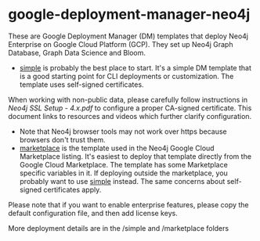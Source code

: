 # google-deployment-manager-neo4j
These are Google Deployment Manager (DM) templates that deploy Neo4j Enterprise on Google Cloud Platform (GCP).  They set up Neo4j Graph Database, Graph Data Science and Bloom.  

* [simple](simple) is probably the best place to start.  It's a simple DM template that is a good starting point for CLI deployments or customization. 
  The template uses self-signed certificates. 
 
When working with non-public data, please carefully follow instructions in <i>Neo4j SSL Setup - 4.x.pdf</i> to configure a proper CA-signed certificate.  This document links to resources and videos which further clarify configuration.
  
* Note that Neo4j browser tools may not work over https because browsers don't trust them.
* [marketplace](marketplace) is the template used in the Neo4j Google Cloud Marketplace listing.
  It's easiest to deploy that template directly from the Google Cloud Marketplace. The template has some Marketplace specific variables in it.  If deploying outside the marketplace, you probably want to use [simple](simple) instead.
  The same concerns about self-signed certificates apply.

Please note that if you want to enable enterprise features, please copy the default configuration file, and then add license keys.

More deployment details are in the /simple and /marketplace folders
